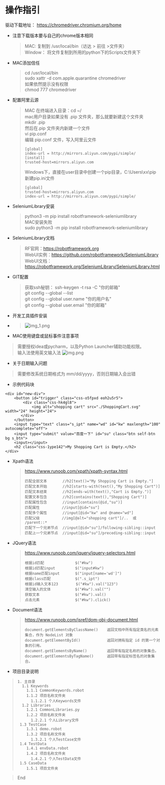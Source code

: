# 操作指引
驱动下载地址： https://chromedriver.chromium.org/home

+ 注意下载版本要与自己的chrome版本相同

  > MAC:    复制到 /usr/local/bin（访达 > 前往 >文件夹）    
    Window： 将文件复制到所用的python下的Scripts文件夹下

+ MAC添加信任    
  > cd /usr/local/bin    
    sudo xattr -d com.apple.quarantine chromedriver    
  > 如果依然提示没有权限    
  > chmod 777 chromedriver
+ 配置阿里云源
  > MAC
  > 在终端进入目录：cd ~/    
  > mac用户目录如果没有 .pip 文件夹，那么就要新建这个文件夹    
  > mkdir .pip     
  > 然后在.pip 文件夹内新建一个文件    
  > vi pip.conf    
  > 编辑 pip.conf 文件，写入阿里云文件  
    >```
    >[global]
    >index-url = http://mirrors.aliyun.com/pypi/simple/
    >[install]
    >trusted-host=mirrors.aliyun.com
    >```
    >Windows下，直接在user目录中创建一个pip目录，C:\Users\xx\pip
    > 新建pip.ini文件
    > ```
    > [global]
    > trusted-host=mirrors.aliyun.com
    > index-url = http://mirrors.aliyun.com/pypi/simple/
   >```
  > 

+ SeleniumLibrary安装
  > python3 -m pip install robotframework-seleniumlibrary  
  > MAC安装失败   
  > sudo python3 -m pip install robotframework-seleniumlibrary

+ SeleniumLibrary文档
  >  RF官网：https://robotframework.org   
  >  WebUI实例：https://github.com/robotframework/SeleniumLibrary    
  >  WebUI文档：https://robotframework.org/SeleniumLibrary/SeleniumLibrary.html

+ GIT配置
  > 获取ssh秘钥： ssh-keygen -t rsa -C "你的邮箱"   
  > git config --global  --list    
  > git config --global  user.name  "你的用户名"   
  > git config --global  user.email "你的邮箱"

+ 开发工具插件安装
+ 
  > ![img_1.png](img_1.png)
+ MAC使用键盘或鼠标事件注意事项
> 需要授权idea或pycharm，以及Python Launcher辅助功能权限。   
> 输入法使用英文输入法
> ![img.png](img.png)

+ 关于日期输入问题
> 需要修改系统日期格式为 mm/dd/yyyy，否则日期输入会出错

+ 示例代码块
```
<div id="new-div">
    <button id="trigger" class="css-o5fpxd eoh2u5r5">
        <div class="css-hk4gl8">
            <img alt="shopping cart" src="./ShoppingCart.svg" width="24" height="24">
       </div>
    </button>
    <input type="text" class="s_ipt" name="wd" id="kw" maxlength="100" autocomplete="off">
    <input type="submit" value="百度一下" id="su" class="btn self-btn bg s_btn">
    <input></input>
    <h2 class="css-1ype142">My Shopping Cart is Empty.</h2>
</div>

```
- Xpath语法
  > https://www.runoob.com/xpath/xpath-syntax.html
  >```
  > 匹配全部文本       //h2[text()="My Shopping Cart is Empty."]     
  > 匹配文本开始       //h2[starts-with(text(),"My Shopping Cart")]
  > 匹配文本结束       //h2[ends-with(text(),"Cart is Empty.")]
  > 配置文本包含       //h2[contains(text(),"Shopping Cart")]
  > 匹配属性包含       //input[contains(@id,"su")]
  > 匹配属性          //input[@id="su"]
  > 匹配多个属性       //input[@id="kw" and @name="wd"]
  > 匹配父级          //img[@alt="shopping cart"]/..  或  /parent::*
  > 匹配下一个兄弟节点  //input[@id="su"]/following-sibling::input
  > 匹配上一个兄弟节点  //input[@id="su"]/preceding-sibling::input
  >```
- JQuery语法
  > https://www.runoob.com/jquery/jquery-selectors.html
  > ```
  > 根据id匹配              $("#kw")
  > 根据id匹配input         $("input#kw")
  > 根据name匹配input       $("input[name='wd']")
  > 根据class匹配           $(".s_ipt")
  > 根据id输入文本123        $("#kw").val("123")
  > 清空输入的文体           $("#kw").val("")
  > 获取文本                $("#kw").val()
  > 点击元素                $("#kw").click()
  > ```

- Document语法
  > https://www.runoob.com/jsref/dom-obj-document.html  
  >  ```
  >  document.getElementsByClassName()    返回文档中所有指定类名的元素集合，作为 NodeList 对象
  >  document.getElementById()            返回对拥有指定 id 的第一个对象的引用。
  >  document.getElementsByName()         返回带有指定名称的对象集合。
  >  document.getElementsByTagName()      返回带有指定标签名的对象集合。
  >  ```


+ 项目目录说明
> ```
> 1. 主目录
>   1.1 Keywords
>     1.1.1 CommonKeywords.robot
>     1.1.2 项目名称文件夹
>       1.1.2.1 个人Keywords文件
>   1.2 Libraries
>     1.2.1 CommonLibraries.py
>     1.2.2 项目名称文件夹
>       1.2.2.1 个人Library文件
>  1.3 TestCase
>     1.3.1 demo.robot
>     1.3.2 项目名称文件夹
>       1.3.2.1 个人TestCase文件
>  1.4 TestData
>     1.4.1 envData.robot
>     1.4.2 项目名称文件夹
>       1.4.2.1 个人TestData文件
>  1.5 CaseData
>     1.5.1 项目文件夹
> ```

> End